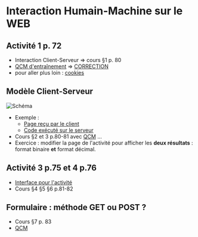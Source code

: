 # Interaction Humain-Machine sur le WEB
## Activité 1 p. 72
* Interaction Client-Serveur => cours §1 p. 80
* [QCM d'entraînement](https://genumsi.inria.fr/qcm.php?h=3d9321b9087e31622c2d554e9e14c688) => [CORRECTION](https://genumsi.inria.fr/qcm-corrige.php?cle=MTU7MTYzOzE2Njs0MTM7NDgyOzY0Mjs2ODA7OTc2OzExNDY7MTE0NzsxMTg1OzE4MzU7MTgzNjsxODM4)
* pour aller plus loin : [cookies](https://cookie.cahier-nsi.fr/)


## Modèle Client-Serveur

![Schéma](http://moodle.iutv.univ-paris13.fr/img/cm-update/js-cm-1-cm-update-523.png)

* Exemple : 
  * [Page reçu par le client](https://www.cahier-nsi.fr/pendules/)
  * [Code exécuté sur le serveur](https://github.com/thfruchart/1nsi/blob/main/S5/pendules.php)
* Cours §2 et 3 p.80-81 avec [QCM](https://genumsi.inria.fr/qcm.php?h=3ec65fc47407f0b09e19f59d51c866a2) ... [](https://genumsi.inria.fr/qcm-corrige.php?cle=MTYwOzE2MjsxNjc7MjM3OzM1NzszNTg7MzYwOzU5OTs2Mzc7NjM4OzY4MDsxMTAyOzExNDc7MTU1ODsxNTY2OzE1Njc=)
* Exercice : modifier la page de l'activité pour afficher les **deux résultats** : format binaire **et** format décimal.


## Activité 3 p.75 et 4 p.76
* [Interface pour l'activité](https://www.cahier-nsi.fr/jsbin_convertisseur/?html,js,output)
* Cours §4 §5 §6 p.81-82 


## Formulaire : méthode GET ou POST ?
* Cours §7 p. 83
* [QCM](https://genumsi.inria.fr/qcm.php?h=b35aaff47cfcf8b97a8e001219a010c0)
